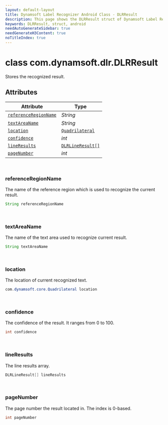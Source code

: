 ```yaml
---
layout: default-layout
title: Dynamsoft Label Recognizer Android Class - DLRResult
description: This page shows the DLRResult struct of Dynamsoft Label Recognizer for Android Language.
keywords: DLRResult, struct, android
needAutoGenerateSidebar: true
needGenerateH3Content: true
noTitleIndex: true
---
```



# class com.dynamsoft.dlr.DLRResult
Stores the recognized result.

  

## Attributes
  
| Attribute | Type |
|---------- | ---- |
| [`referenceRegionName`](#referenceregionname) | *String* |
| [`textAreaName`](#textareaname) | *String* |
| [`location`](#location) | [`Quadrilateral`](quadrilateral.md) |
| [`confidence`](#confidence) | *int* |
| [`lineResults`](#lineresults) | [`DLRLineResult[]`](dlr-line-result.md) |
| [`pageNumber`](#pagenumber) | *int* |


&nbsp;

### referenceRegionName
The name of the reference region which is used to recognize the current result.
```java
String referenceRegionName
```

&nbsp;

### textAreaName
The name of the text area used to recognize current result.
```java
String textAreaName
```

&nbsp;

### location
The location of current recognized text.
```java
com.dynamsoft.core.Quadrilateral location
```


&nbsp;

### confidence
The confidence of the result. It ranges from 0 to 100.
```java
int confidence
```


&nbsp;

### lineResults
The line results array.
```java
DLRLineResult[] lineResults
```

&nbsp;

### pageNumber
The page number the result located in. The index is 0-based.
```java
int pageNumber
```
